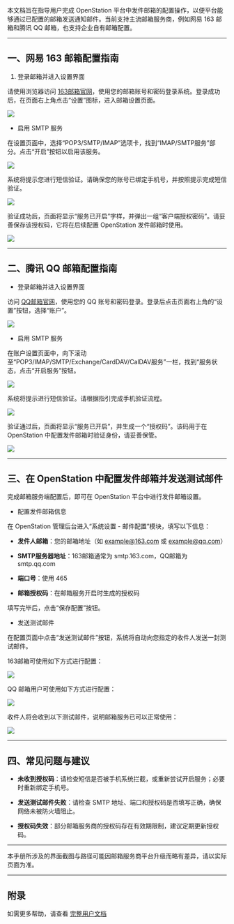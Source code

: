 本文档旨在指导用户完成 OpenStation 平台中发件邮箱的配置操作，以便平台能够通过已配置的邮箱发送通知邮件。当前支持主流邮箱服务商，例如网易 163 邮箱和腾讯 QQ 邮箱，也支持企业自有邮箱配置。

***

## 一、网易 163 邮箱配置指南

1. 登录邮箱并进入设置界面

请使用浏览器访问 [163邮箱官网](https://mail.163.com/)，使用您的邮箱账号和密码登录系统。登录成功后，在页面右上角点击“设置”图标，进入邮箱设置页面。

![](images/email_settings/image.png)

* 启用 SMTP 服务

在设置页面中，选择“POP3/SMTP/IMAP”选项卡，找到“IMAP/SMTP服务”部分。点击“开启”按钮以启用该服务。

![](images/email_settings/image-10.png)

系统将提示您进行短信验证。请确保您的账号已绑定手机号，并按照提示完成短信验证。

![](images/email_settings/image-8.png)

验证成功后，页面将显示“服务已开启”字样，并弹出一组“客户端授权密码”。请妥善保存该授权码，它将在后续配置 OpenStation 发件邮箱时使用。

![](images/email_settings/image-1.png)



***

## 二、腾讯 QQ 邮箱配置指南

* 登录邮箱并进入设置界面

访问 [QQ邮箱官网](https://mail.qq.com/)，使用您的 QQ 账号和密码登录。登录后点击页面右上角的“设置”按钮，选择“账户”。

![](images/email_settings/image-2.png)

* 启用 SMTP 服务

在账户设置页面中，向下滚动至“POP3/IMAP/SMTP/Exchange/CardDAV/CalDAV服务”一栏，找到“服务状态，点击“开启服务”按钮。

![](images/email_settings/image-3.png)

系统将提示进行短信验证。请根据指引完成手机验证流程。

![](images/email_settings/image-9.png)

验证通过后，页面将显示“服务已开启”，并生成一个“授权码”。该码用于在 OpenStation 中配置发件邮箱时验证身份，请妥善保管。

![](images/email_settings/image-4.png)



***

## 三、在 OpenStation 中配置发件邮箱并发送测试邮件

完成邮箱服务端配置后，即可在 OpenStation 平台中进行发件邮箱设置。

* 配置发件邮箱信息

在 OpenStation 管理后台进入“系统设置 - 邮件配置”模块，填写以下信息：

* **发件人邮箱**：您的邮箱地址（如 <example@163.com> 或 <example@qq.com>）

* **SMTP服务器地址**：163邮箱通常为 smtp.163.com，QQ邮箱为 smtp.qq.com

* **端口号**：使用 465

* **邮箱授权码**：在邮箱服务开启时生成的授权码

填写完毕后，点击“保存配置”按钮。

* 发送测试邮件

在配置页面中点击“发送测试邮件”按钮，系统将自动向您指定的收件人发送一封测试邮件。

163邮箱可使用如下方式进行配置：

![](images/email_settings/image-5.png)

QQ 邮箱用户可使用如下方式进行配置：

![](images/email_settings/image-6.png)

收件人将会收到以下测试邮件，说明邮箱服务已可以正常使用：

![](images/email_settings/image-7.png)

***

## 四、常见问题与建议

* **未收到授权码**：请检查短信是否被手机系统拦截，或重新尝试开启服务；必要时重新绑定手机号。

* **发送测试邮件失败**：请检查 SMTP 地址、端口和授权码是否填写正确，确保网络未被防火墙阻止。

* **授权码失效**：部分邮箱服务商的授权码存在有效期限制，建议定期更新授权码。

***

本手册所涉及的界面截图与路径可能因邮箱服务商平台升级而略有差异，请以实际页面为准。

***

## 附录

如需更多帮助，请查看 [完整用户文档](../README.md)
